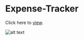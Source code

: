 # Expense-Tracker

Click here to [view](https://shrutikapure.github.io/Expense-Tracker/).

![alt text](http://url/to/Budgettracker.png)
